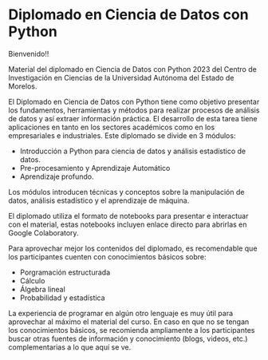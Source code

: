 
# Diplomado en Ciencia de Datos con Python

Bienvenido!!

Material del diplomado en Ciencia de Datos con Python 2023 del Centro de Investigación en Ciencias de la Universidad Autónoma del Estado de Morelos.

El Diplomado en Ciencia  de  Datos  con  Python tiene como objetivo presentar los fundamentos, herramientas y métodos para realizar procesos de análisis de datos y así extraer información práctica. El desarrollo de esta tarea tiene aplicaciones en tanto en los sectores académicos como en los empresariales e industriales. Este diplomado se divide en 3 módulos:

* Introducción a Python para ciencia de datos y análisis estadístico de datos.
* Pre-procesamiento y Aprendizaje Automático
* Aprendizaje profundo.
  
Los módulos introducen técnicas y conceptos sobre la manipulación de datos, análisis estadístico y el aprendizaje de máquina.

El diplomado utiliza el formato de notebooks para presentar e interactuar con el material, estas notebooks incluyen enlace directo para abrirlas en Google Colaboratory.

Para aprovechar mejor los contenidos del diplomado, es recomendable que los participantes cuenten con conocimientos básicos sobre:
- Porgramación estructurada
- Cálculo
- Álgebra lineal
- Probabilidad y estadística

La experiencia de programar en algún otro lenguaje es muy útil para aprovechar al máximo el material del curso. En caso en que no se tengan los conocimientos básicos, se recomienda ampliamente a los participantes buscar otras fuentes de información y conocimiento (blogs, videos, etc.) complementarias a lo que aquí se ve. 

